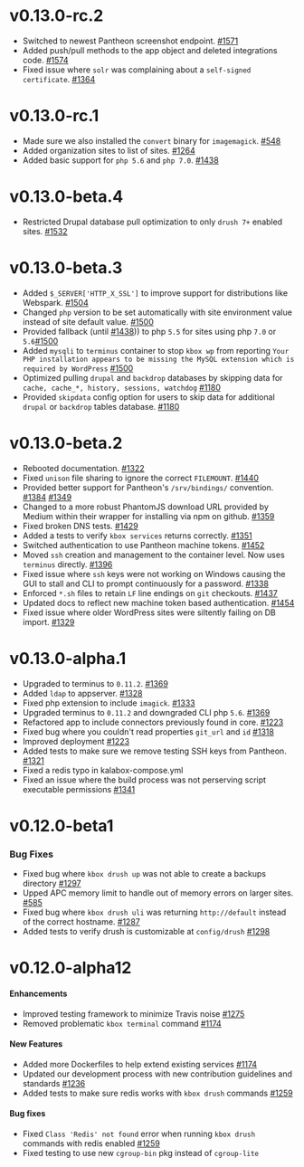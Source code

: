 v0.13.0-rc.2
============

* Switched to newest Pantheon screenshot endpoint. [#1571](https://github.com/kalabox/kalabox/issues/1571)
* Added push/pull methods to the app object and deleted integrations code. [#1574](https://github.com/kalabox/kalabox/issues/1574)
* Fixed issue where `solr` was complaining about a `self-signed certificate`. [#1364](https://github.com/kalabox/kalabox/issues/1364)

v0.13.0-rc.1
============

* Made sure we also installed the `convert` binary for `imagemagick`. [#548](https://github.com/kalabox/kalabox/issues/548)
* Added organization sites to list of sites. [#1264](https://github.com/kalabox/kalabox/issues/1264)
* Added basic support for `php 5.6` and `php 7.0`. [#1438](https://github.com/kalabox/kalabox/issues/1438)

v0.13.0-beta.4
==============

* Restricted Drupal database pull optimization to only `drush 7+` enabled sites. [#1532](https://github.com/kalabox/kalabox/issues/1532)

v0.13.0-beta.3
==============

* Added `$_SERVER['HTTP_X_SSL']` to improve support for distributions like Webspark. [#1504](https://github.com/kalabox/kalabox/issues/1504)
* Changed `php` version to be set automatically with site environment value instead of site default value. [#1500](https://github.com/kalabox/kalabox/issues/1500)
* Provided fallback (until [#1438](https://github.com/kalabox/kalabox/issues/1438))) to php `5.5` for sites using php `7.0` or `5.6`[#1500](https://github.com/kalabox/kalabox/issues/1500)
* Added `mysqli` to `terminus` container to stop `kbox wp` from reporting `Your PHP installation appears to be missing the MySQL extension which is required by WordPress` [#1500](https://github.com/kalabox/kalabox/issues/1500)
* Optimized pulling `drupal` and `backdrop` databases by skipping data for `cache, cache_*, history, sessions, watchdog` [#1180](https://github.com/kalabox/kalabox/issues/1180)
* Provided `skipdata` config option for users to skip data for additional `drupal` or `backdrop` tables database. [#1180](https://github.com/kalabox/kalabox/issues/1180)

v0.13.0-beta.2
==============

* Rebooted documentation. [#1322](https://github.com/kalabox/kalabox/issues/1322)
* Fixed `unison` file sharing to ignore the correct `FILEMOUNT`. [#1440](https://github.com/kalabox/kalabox/issues/1440)
* Provided better support for Pantheon's `/srv/bindings/` convention. [#1384](https://github.com/kalabox/kalabox/issues/1384) [#1349](https://github.com/kalabox/kalabox/issues/1349)
* Changed to a more robust PhantomJS download URL provided by Medium within their wrapper for installing via npm on github. [#1359](https://github.com/kalabox/kalabox/issues/1359)
* Fixed broken DNS tests. [#1429](https://github.com/kalabox/kalabox/issues/1429)
* Added a tests to verify `kbox services` returns correctly. [#1351](https://github.com/kalabox/kalabox/issues/1351)
* Switched authentication to use Pantheon machine tokens. [#1452](https://github.com/kalabox/kalabox/issues/1452)
* Moved `ssh` creation and management to the container level. Now uses `terminus` directly. [#1396](https://github.com/kalabox/kalabox/issues/1396)
* Fixed issue where `ssh` keys were not working on Windows causing the GUI to stall and CLI to prompt continuously for a password. [#1338](https://github.com/kalabox/kalabox/issues/1338)
* Enforced `*.sh` files to retain `LF` line endings on `git` checkouts. [#1437](https://github.com/kalabox/kalabox/issues/1437)
* Updated docs to reflect new machine token based authentication. [#1454](https://github.com/kalabox/kalabox/issues/1454)
* Fixed issue where older WordPress sites were siltently failing on DB import. [#1329](https://github.com/kalabox/kalabox/issues/1329)

v0.13.0-alpha.1
==================

* Upgraded to terminus to `0.11.2`. [#1369](https://github.com/kalabox/kalabox/issues/1369)
* Added `ldap` to appserver. [#1328](https://github.com/kalabox/kalabox/issues/1328)
* Fixed php extension to include `imagick`. [#1333](https://github.com/kalabox/kalabox/issues/1333)
* Upgraded terminus to `0.11.2` and downgraded CLI php `5.6`. [#1369](https://github.com/kalabox/kalabox/issues/1369)
* Refactored app to include connectors previously found in core. [#1223](https://github.com/kalabox/kalabox/issues/1223)
* Fixed bug where you couldn't read properties `git_url` and `id` [#1318](https://github.com/kalabox/kalabox/issues/1318)
* Improved deployment [#1223](https://github.com/kalabox/kalabox/issues/1223)
* Added tests to make sure we remove testing SSH keys from Pantheon. [#1321](https://github.com/kalabox/kalabox/issues/1321)
* Fixed a redis typo in kalabox-compose.yml
* Fixed an issue where the build process was not perserving script executable permissions [#1341](https://github.com/kalabox/kalabox/issues/1341)

v0.12.0-beta1
=============

### Bug Fixes

* Fixed bug where `kbox drush up` was not able to create a backups directory [#1297](https://github.com/kalabox/kalabox/issues/1297)
* Upped APC memory limit to handle out of memory errors on larger
sites. [#585](https://github.com/kalabox/kalabox/issues/585)
* Fixed bug where `kbox drush uli` was returning `http://default` instead of the correct hostname. [#1287](https://github.com/kalabox/kalabox/issues/1287)
* Added tests to verify drush is customizable at `config/drush` [#1298](https://github.com/kalabox/kalabox/issues/1298)

v0.12.0-alpha12
===============

#### Enhancements

* Improved testing framework to minimize Travis noise [#1275](https://github.com/kalabox/kalabox/issues/1275)
* Removed problematic `kbox terminal` command [#1174](https://github.com/kalabox/kalabox/issues/1174)

#### New Features

* Added more Dockerfiles to help extend existing services [#1174](https://github.com/kalabox/kalabox/issues/1174)
* Updated our development process with new contribution guidelines and standards [#1236](https://github.com/kalabox/kalabox/issues/1236)
* Added tests to make sure redis works with `kbox drush` commands [#1259](https://github.com/kalabox/kalabox/issues/1259)

#### Bug fixes

* Fixed `Class 'Redis' not found` error when running `kbox drush` commands with redis enabled [#1259](https://github.com/kalabox/kalabox/issues/1259)
* Fixed testing to use new `cgroup-bin` pkg instead of `cgroup-lite`
